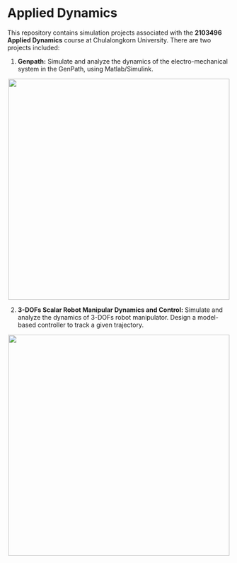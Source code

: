 # Applied Dynamics
This repository contains simulation projects associated with the **2103496 Applied Dynamics** course at Chulalongkorn University. There are two projects included:
1. **Genpath:** Simulate and analyze the dynamics of the electro-mechanical system in the GenPath, using Matlab/Simulink.
<p align="center">
  <img src="https://github.com/pSujet/Applied-Dynamics/blob/master/Project_Genpath/simulink.png" width="500"/>
</p>

2. **3-DOFs Scalar Robot Manipular Dynamics and Control:** Simulate and analyze the dynamics of 3-DOFs robot manipulator. Design a model-based controller to track a given trajectory.
<p align="center">
  <img src="https://github.com/pSujet/Applied-Dynamics/blob/master/Final_Project/Scalar3DOF_control_final.gif" width="500"/>
</p>
